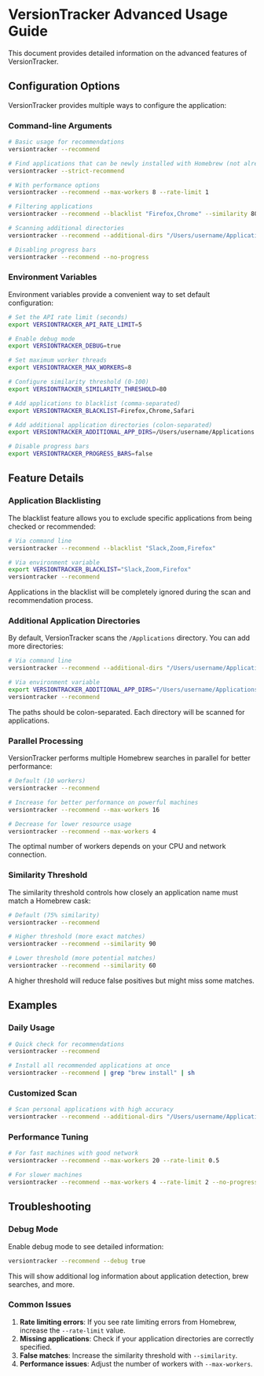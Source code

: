 # VersionTracker Advanced Usage Guide

This document provides detailed information on the advanced features of VersionTracker.

## Configuration Options

VersionTracker provides multiple ways to configure the application:

### Command-line Arguments

```bash
# Basic usage for recommendations
versiontracker --recommend

# Find applications that can be newly installed with Homebrew (not already in cask repository)
versiontracker --strict-recommend

# With performance options
versiontracker --recommend --max-workers 8 --rate-limit 1

# Filtering applications
versiontracker --recommend --blacklist "Firefox,Chrome" --similarity 80

# Scanning additional directories
versiontracker --recommend --additional-dirs "/Users/username/Applications:/opt/Applications"

# Disabling progress bars
versiontracker --recommend --no-progress
```

### Environment Variables

Environment variables provide a convenient way to set default configuration:

```bash
# Set the API rate limit (seconds)
export VERSIONTRACKER_API_RATE_LIMIT=5

# Enable debug mode
export VERSIONTRACKER_DEBUG=true

# Set maximum worker threads
export VERSIONTRACKER_MAX_WORKERS=8

# Configure similarity threshold (0-100)
export VERSIONTRACKER_SIMILARITY_THRESHOLD=80

# Add applications to blacklist (comma-separated)
export VERSIONTRACKER_BLACKLIST=Firefox,Chrome,Safari

# Add additional application directories (colon-separated)
export VERSIONTRACKER_ADDITIONAL_APP_DIRS=/Users/username/Applications:/opt/Applications

# Disable progress bars
export VERSIONTRACKER_PROGRESS_BARS=false
```

## Feature Details

### Application Blacklisting

The blacklist feature allows you to exclude specific applications from being checked or recommended:

```bash
# Via command line
versiontracker --recommend --blacklist "Slack,Zoom,Firefox"

# Via environment variable
export VERSIONTRACKER_BLACKLIST="Slack,Zoom,Firefox"
versiontracker --recommend
```

Applications in the blacklist will be completely ignored during the scan and recommendation process.

### Additional Application Directories

By default, VersionTracker scans the `/Applications` directory. You can add more directories:

```bash
# Via command line
versiontracker --recommend --additional-dirs "/Users/username/Applications:/Library/Applications"

# Via environment variable
export VERSIONTRACKER_ADDITIONAL_APP_DIRS="/Users/username/Applications:/Library/Applications"
versiontracker --recommend
```

The paths should be colon-separated. Each directory will be scanned for applications.

### Parallel Processing

VersionTracker performs multiple Homebrew searches in parallel for better performance:

```bash
# Default (10 workers)
versiontracker --recommend

# Increase for better performance on powerful machines
versiontracker --recommend --max-workers 16

# Decrease for lower resource usage
versiontracker --recommend --max-workers 4
```

The optimal number of workers depends on your CPU and network connection.

### Similarity Threshold

The similarity threshold controls how closely an application name must match a Homebrew cask:

```bash
# Default (75% similarity)
versiontracker --recommend

# Higher threshold (more exact matches)
versiontracker --recommend --similarity 90

# Lower threshold (more potential matches)
versiontracker --recommend --similarity 60
```

A higher threshold will reduce false positives but might miss some matches.

## Examples

### Daily Usage

```bash
# Quick check for recommendations
versiontracker --recommend

# Install all recommended applications at once
versiontracker --recommend | grep "brew install" | sh
```

### Customized Scan

```bash
# Scan personal applications with high accuracy
versiontracker --recommend --additional-dirs "/Users/username/Applications" --similarity 85 --blacklist "Firefox,Chrome"
```

### Performance Tuning

```bash
# For fast machines with good network
versiontracker --recommend --max-workers 20 --rate-limit 0.5

# For slower machines
versiontracker --recommend --max-workers 4 --rate-limit 2 --no-progress
```

## Troubleshooting

### Debug Mode

Enable debug mode to see detailed information:

```bash
versiontracker --recommend --debug true
```

This will show additional log information about application detection, brew searches, and more.

### Common Issues

1. **Rate limiting errors**: If you see rate limiting errors from Homebrew, increase the `--rate-limit` value.
2. **Missing applications**: Check if your application directories are correctly specified.
3. **False matches**: Increase the similarity threshold with `--similarity`.
4. **Performance issues**: Adjust the number of workers with `--max-workers`.
